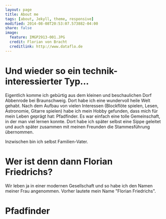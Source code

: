 ```yaml
---
layout: page
title: About me
tags: [about, Jekyll, theme, responsive]
modified: 2014-08-08T20:53:07.573882-04:00
share: false
image:
  feature: IMGP2913-001.JPG
  credit: Florian von Bracht
  creditlink: http://www.dataflo.de
---
```


# Und wieder so ein technik-interessierter Typ...

Eigentlich komme ich gebürtig aus dem kleinen und beschaulichen Dorf Abbenrode bei Braunschweig. Dort habe ich eine wundervoll heile Welt gehabt. Nach dem Aufbau von vielen Interessen (Blockflöte spielen, Lesen, Astronomie, Gitarre spielen) habe ich mein Hobby gefunden, dass mich für mein Leben geprägt hat: Pfadfinder. Es war einfach eine tolle Gemeinschaft, in der man viel lernen konnte. Dort habe ich später selbst eine Sippe geleitet und auch später zusammen mit meinen Freunden die Stammesführung übernommen.

Inzwischen bin ich selbst Familien-Vater.

# Wer ist denn dann Florian Friedrichs?

Wir leben ja in einer modernen Gesellschaft und so habe ich den Namen meiner Frau angenommen. Vorher lautete mein Name "Florian Friedrichs".

# Pfadfinder
